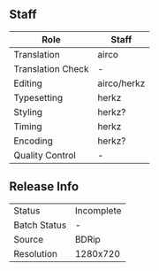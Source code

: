 ## Staff

| Role              | Staff                               |
|-------------------|-------------------------------------|
| Translation       | airco                               |
| Translation Check | -                                   |
| Editing           | airco/herkz                         |
| Typesetting       | herkz                               |
| Styling           | herkz?                              |
| Timing            | herkz                               |
| Encoding          | herkz?                              |
| Quality Control   | -                                   |

## Release Info

|              |            |
|--------------|------------|
| Status       | Incomplete |
| Batch Status | -          |
| Source       | BDRip      |
| Resolution   | 1280x720   |